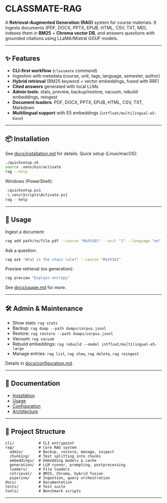 # CLASSMATE-RAG

A **Retrieval-Augmented Generation (RAG)** system for course materials.
It ingests documents (PDF, DOCX, PPTX, EPUB, HTML, CSV, TXT, MD), indexes them in **BM25** + **Chroma vector DB**, and answers questions with grounded citations using LLaMA/Mistral GGUF models.

---

## ✨ Features

* **CLI-first workflow** (`classmate` command)
* Ingestion with metadata (course, unit, tags, language, semester, author)
* **Hybrid retrieval** (BM25 keyword + vector embeddings, fused with RRF)
* **Cited answers** generated with local LLMs
* **Admin tools**: stats, preview, backup/restore, vacuum, rebuild embeddings, reingest
* **Document loaders**: PDF, DOCX, PPTX, EPUB, HTML, CSV, TXT, Markdown
* **Multilingual support** with E5 embeddings (`intfloat/multilingual-e5-base`)

---

## 📦 Installation

See [docs/installation.md](docs/installation.md) for details.
Quick setup (Linux/macOS):

```bash
./quicksetup.sh
source .venv/bin/activate
rag --help
```

Windows (PowerShell):

```powershell
.\quicksetup.ps1
.\.venv\Scripts\Activate.ps1
rag --help
```

---

## 🚀 Usage

Ingest a document:

```bash
rag add path/to/file.pdf --course "Math101" --unit "1" --language "en" --tags exam,week1
```

Ask a question:

```bash
rag ask "What is the chain rule?" --course "Math101"
```

Preview retrieval (no generation):

```bash
rag preview "Explain entropy"
```

See [docs/usage.md](docs/usage.md) for more.

---

## 🛠️ Admin & Maintenance

* Show stats: `rag stats`
* Backup: `rag dump --path dumps/corpus.jsonl`
* Restore: `rag restore --path dumps/corpus.jsonl`
* Vacuum: `rag vacuum`
* Rebuild embeddings:
  `rag rebuild --model intfloat/multilingual-e5-large`
* Manage entries: `rag list`, `rag show`, `rag delete`, `rag reingest`

Details in [docs/configuration.md](docs/configuration.md).

---

## 📖 Documentation

* [Installation](docs/installation.md)
* [Usage](docs/usage.md)
* [Configuration](docs/configuration.md)
* [Architecture](docs/architecture.md)

---

## 🧩 Project Structure

```
cli/           # CLI entrypoint
rag/           # Core RAG system
  admin/       # Backup, restore, manage, inspect
  chunking/    # Text splitting into chunks
  embeddings/  # Embedding models & cache
  generation/  # LLM runner, prompting, postprocessing
  loaders/     # File loaders
  retrieval/   # BM25, Chroma, hybrid fusion
  pipeline/    # Ingestion, query orchestration
docs/          # Documentation
tests/         # Test suite
tools/         # Benchmark scripts
```

---
